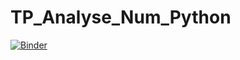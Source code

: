 # TP_Analyse_Num_Python
[![Binder](https://mybinder.org/badge_logo.svg)](https://mybinder.org/v2/gh/AhlemBrahmi/TP_Analyse_Num/main?filepath=Compte%20rendu%20TP1.ipynb)

